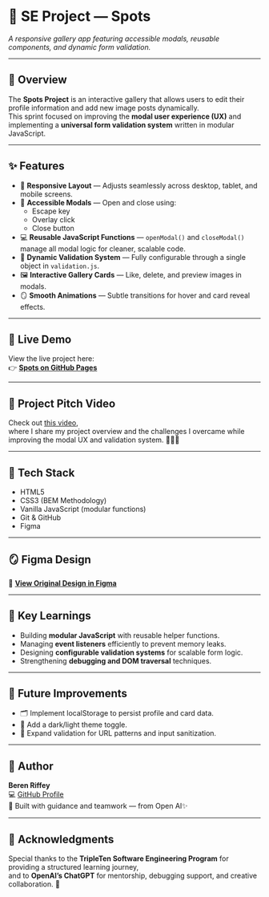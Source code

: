 # 📌 SE Project — **Spots**

_A responsive gallery app featuring accessible modals, reusable components, and dynamic form validation._

---

## 🌸 Overview

The **Spots Project** is an interactive gallery that allows users to edit their profile information and add new image posts dynamically.  
This sprint focused on improving the **modal user experience (UX)** and implementing a **universal form validation system** written in modular JavaScript.

---

## ✨ Features

- 🪷 **Responsive Layout** — Adjusts seamlessly across desktop, tablet, and mobile screens.
- 💫 **Accessible Modals** — Open and close using:
  - Escape key
  - Overlay click
  - Close button
- 💻 **Reusable JavaScript Functions** — `openModal()` and `closeModal()` manage all modal logic for cleaner, scalable code.
- 🌿 **Dynamic Validation System** — Fully configurable through a single object in `validation.js`.
- 🖼️ **Interactive Gallery Cards** — Like, delete, and preview images in modals.
- 🪞 **Smooth Animations** — Subtle transitions for hover and card reveal effects.

---

## 🚀 Live Demo

View the live project here:  
👉 [**Spots on GitHub Pages**](https://berenriffey.github.io/se_project_spots/)

---

## 🎥 Project Pitch Video

Check out [this video](https://www.loom.com/share/274b2877e7584aa5a32409e46ad5642f?sid=6cf3015d-79f1-477b-b4fb-fa358a30e81b),  
where I share my project overview and the challenges I overcame while improving the modal UX and validation system. 🌸🎥✨

---

## 🧩 Tech Stack

- HTML5
- CSS3 (BEM Methodology)
- Vanilla JavaScript (modular functions)
- Git & GitHub
- Figma

---

## 🪞 Figma Design

🎨 [**View Original Design in Figma**](https://www.figma.com/file/ADD_FIGMA_LINK_HERE)

---

## 🧠 Key Learnings

- Building **modular JavaScript** with reusable helper functions.
- Managing **event listeners** efficiently to prevent memory leaks.
- Designing **configurable validation systems** for scalable form logic.
- Strengthening **debugging and DOM traversal** techniques.

---

## 🌼 Future Improvements

- 🗂️ Implement localStorage to persist profile and card data.
- 🌙 Add a dark/light theme toggle.
- 💬 Expand validation for URL patterns and input sanitization.

---

## 🤝 Author

**Beren Riffey**  
💻 [GitHub Profile](https://github.com/BerenRiffey)  
🌸 Built with guidance and teamwork — from Open AI✨

---

## 🩷 Acknowledgments

Special thanks to the **TripleTen Software Engineering Program** for providing a structured learning journey,  
and to **OpenAI’s ChatGPT** for mentorship, debugging support, and creative collaboration. 🌷
